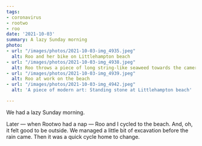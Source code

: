 ```yaml
---
tags:
- coronavirus
- rootwo
- roo
date: '2021-10-03'
summary: A lazy Sunday morning
photo:
- url: "/images/photos/2021-10-03-img_4935.jpeg"
  alt: Roo and her bike on Littlehampton beach
- url: "/images/photos/2021-10-03-img_4938.jpeg"
  alt: Roo throws a piece of long string-like seaweed towards the camera
- url: "/images/photos/2021-10-03-img_4939.jpeg"
  alt: Roo at work on the beach
- url: "/images/photos/2021-10-03-img_4942.jpeg"
  alt: 'A piece of modern art: Standing stone at Littlehampton beach'

---
```

We had a lazy Sunday morning. 

Later — when Rootwo had a nap — Roo and I cycled to the beach. And, oh, it felt good to be outside. We managed a little bit of excavation before the rain came. Then it was a quick cycle home to change.